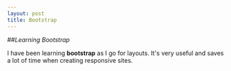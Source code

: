 ```yaml
---
layout: post
title: Bootstrap
---
```


##*Learning Bootstrap*

I have been learning **bootstrap** as I go for layouts. It's very useful and saves a lot of time when creating responsive sites.
